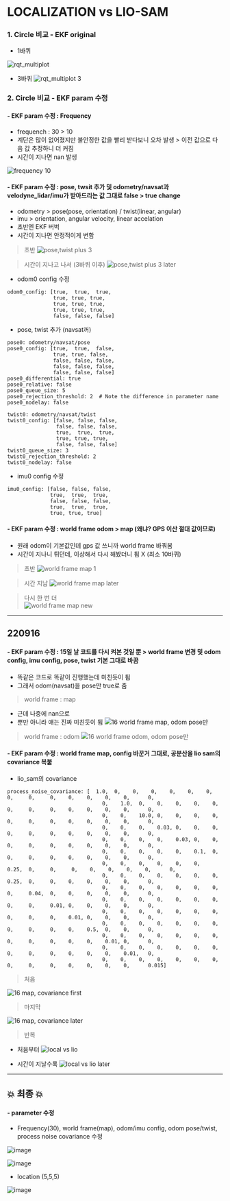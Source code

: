 LOCALIZATION vs LIO-SAM
===

### 1. Circle 비교 - EKF original
- 1바퀴

![rqt_multiplot](https://user-images.githubusercontent.com/108650199/190341767-15d7cf07-8f51-48cb-9d2d-c40673315f5c.png)

- 3바퀴
![rqt_multiplot 3](https://user-images.githubusercontent.com/108650199/190341770-7ced6fa4-bd8c-4a64-9853-4c4cca678ee3.png)

### 2. Circle 비교 - EKF param 수정
#### - EKF param 수정 : Frequency
  - frequench : 30 > 10
  - 계단은 많이 없어졌지만 불안정한 값을 빨리 받다보니 오차 발생 > 이전 값으로 다음 값 추정하니 더 커짐 
  - 시간이 지나면 nan 발생
  
![frequency 10](https://user-images.githubusercontent.com/108650199/190347662-f9eeeb75-ab3e-4e36-b524-b459c2f9b3e2.png)

#### - EKF param 수정 : pose, twsit 추가 및 odometry/navsat과 velodyne_lidar/imu가 받아드리는 값 그대로 false > true change
  - odometry > pose(pose, orientation) / twist(linear, angular)
  - imu > orientation, angular velocity, linear accelation
  - 초반엔 EKF 버벅
  - 시간이 지나면 안정적이게 변함
  
> 초반
  ![pose,twist plus 3](https://user-images.githubusercontent.com/108650199/190350135-c3996a00-8b6f-4e3f-aad4-1b35ca5a83ba.png)
  
> 시간이 지나고 나서 (3바퀴 이후)
  ![pose,twist plus 3 later](https://user-images.githubusercontent.com/108650199/190350144-d238b362-bbe2-4b46-a89d-946448f8c68e.png)

- odom0 config 수정
```
odom0_config: [true,  true,  true,
               true, true, true,
               true, true, true,
               true, true, true,
               false, false, false]
```

- pose, twist 추가 (navsat꺼)
```
pose0: odometry/navsat/pose
pose0_config: [true,  true,  false,
               true, true, false,
               false, false, false,
               false, false, false,
               false, false, false]
pose0_differential: true
pose0_relative: false
pose0_queue_size: 5
pose0_rejection_threshold: 2  # Note the difference in parameter name
pose0_nodelay: false

twist0: odometry/navsat/twist
twist0_config: [false, false, false,
                false, false, false,
                true,  true,  true,
                true, true, true,
                false, false, false]
twist0_queue_size: 3
twist0_rejection_threshold: 2
twist0_nodelay: false
```

- imu0 config 수정
```
imu0_config: [false, false, false,
              true,  true,  true,
              false, false, false,
              true,  true,  true,
              true, true, true]
```

#### - EKF param 수정 : world frame odom > map (왜냐? GPS 이산 절대 값이므로)
  - 원래 odom이 기본값인데 gps 값 쓰니까 world frame 바꿔봄
  - 시간이 지나니 튀던데, 이상해서 다시 해봤더니 튐 X (최소 10바퀴)
  
  > 초반
  ![world frame map 1](https://user-images.githubusercontent.com/108650199/190357088-55aa7630-9b50-4667-8c54-baf991c99b09.png)

 > 시간 지남
  ![world frame map later](https://user-images.githubusercontent.com/108650199/190357092-fd5e7584-3124-40ee-bb5f-2a73c29dc791.png)

 > 다시 한 번 더  
  ![world frame map new](https://user-images.githubusercontent.com/108650199/190357096-5aa4b735-55fe-47a7-a4ed-555f6ced9dda.png)


---

## 220916 
#### - EKF param 수정 : 15일 날 코드를 다시 켜본 것일 뿐 > world frame 변경 및 odom config, imu config, pose, twist 기본 그대로 바꿈
- 똑같은 코드로 똑같이 진행했는데 미친듯이 튐
- 그래서 odom(navsat)을 pose만 true로 줌
> world frame : map
 - 근데 나중에 nan으로
 - 뿐만 아니라 얘는 진짜 미친듯이 튐 
![16 world frame map, odom pose만](https://user-images.githubusercontent.com/108650199/190542924-ed457787-aea4-49f3-853b-cb5ce6ee2928.png)

> world frame : odom
![16 world frame odom, odom pose만](https://user-images.githubusercontent.com/108650199/190542928-7b1a50b3-22f7-4db0-8b83-989f2a716f05.png)

#### - EKF param 수정 : world frame map, config 바꾼거 그대로, 공분산을 lio sam의 covariance 복붙
- lio_sam의 covariance
```
process_noise_covariance: [  1.0,  0,    0,    0,    0,    0,    0,     0,     0,     0,    0,    0,    0,    0,      0,
                               0,    1.0,  0,    0,    0,    0,    0,     0,     0,     0,    0,    0,    0,    0,      0,
                               0,    0,    10.0, 0,    0,    0,    0,     0,     0,     0,    0,    0,    0,    0,      0,
                               0,    0,    0,    0.03, 0,    0,    0,     0,     0,     0,    0,    0,    0,    0,      0,
                               0,    0,    0,    0,    0.03, 0,    0,     0,     0,     0,    0,    0,    0,    0,      0,
                               0,    0,    0,    0,    0,    0.1,  0,     0,     0,     0,    0,    0,    0,    0,      0,
                               0,    0,    0,    0,    0,    0,    0.25,  0,     0,     0,    0,    0,    0,    0,      0,
                               0,    0,    0,    0,    0,    0,    0,     0.25,  0,     0,    0,    0,    0,    0,      0,
                               0,    0,    0,    0,    0,    0,    0,     0,     0.04,  0,    0,    0,    0,    0,      0,
                               0,    0,    0,    0,    0,    0,    0,     0,     0,     0.01, 0,    0,    0,    0,      0,
                               0,    0,    0,    0,    0,    0,    0,     0,     0,     0,    0.01, 0,    0,    0,      0,
                               0,    0,    0,    0,    0,    0,    0,     0,     0,     0,    0,    0.5,  0,    0,      0,
                               0,    0,    0,    0,    0,    0,    0,     0,     0,     0,    0,    0,    0.01, 0,      0,
                               0,    0,    0,    0,    0,    0,    0,     0,     0,     0,    0,    0,    0,    0.01,   0,
                               0,    0,    0,    0,    0,    0,    0,     0,     0,     0,    0,    0,    0,    0,      0.015]
```

> 처음

![16 map, covariance first](https://user-images.githubusercontent.com/108650199/190554341-d712210a-757c-4e1c-aff1-641e0623c3ee.png)

> 마지막

![16 map, covariance later](https://user-images.githubusercontent.com/108650199/190554344-017b6d2a-2e6f-4d48-a547-f9fed76f96d3.png)

> 반복

- 처음부터
![local vs lio ](https://user-images.githubusercontent.com/108650199/190555026-5421769f-0dee-481f-ab7c-65bc94314601.gif)

- 시간이 지날수록
![local vs lio later](https://user-images.githubusercontent.com/108650199/190555031-fb4e9e6d-99d9-4aa5-9a59-fcb169dd115a.gif)


------


## 💥️ 최종 💥️ 

#### - parameter 수정
  - Frequency(30), world frame(map), odom/imu config, odom pose/twist, process noise covariance 수정

![image](https://user-images.githubusercontent.com/108650199/190581986-f0c0eb1f-a83d-4d31-b170-9bc4c3b2741c.png)

![image](https://user-images.githubusercontent.com/108650199/190582165-c191e7c0-e432-490f-8e20-0ea51904aca7.png)

  - location (5,5,5)

![image](https://user-images.githubusercontent.com/108650199/190582268-2fb9dc01-fc1b-4547-8f24-6104597eef10.png)

